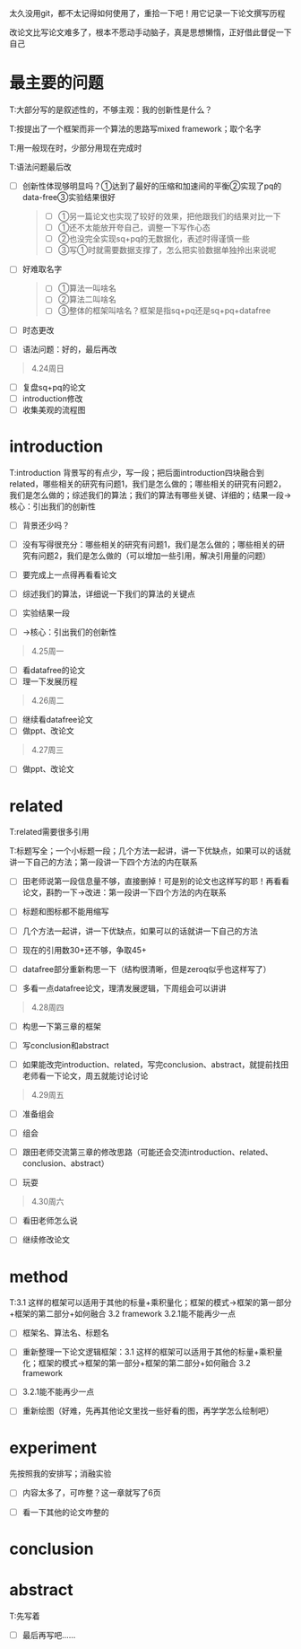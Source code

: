 太久没用git，都不太记得如何使用了，重拾一下吧！用它记录一下论文撰写历程

改论文比写论文难多了，根本不愿动手动脑子，真是思想懒惰，正好借此督促一下自己



# 最主要的问题

T:大部分写的是叙述性的，不够主观：我的创新性是什么？

T:按提出了一个框架而非一个算法的思路写mixed framework；取个名字

T:用一般现在时，少部分用现在完成时

T:语法问题最后改

- [ ] 创新性体现够明显吗？①达到了最好的压缩和加速间的平衡②实现了pq的data-free③实验结果很好

  > - [ ] ①另一篇论文也实现了较好的效果，把他跟我们的结果对比一下
  > - [ ] ①还不太能放开夸自己，调整一下写作心态
  > - [ ] ②也没完全实现sq+pq的无数据化，表述时得谨慎一些
  > - [ ] ③写①时就需要数据支撑了，怎么把实验数据单独拎出来说呢

- [ ] 好难取名字

  > - [ ] ①算法一叫啥名
  > - [ ] ②算法二叫啥名
  > - [ ] ③整体的框架叫啥名？框架是指sq+pq还是sq+pq+datafree

- [ ] 时态更改
- [ ] 语法问题：好的，最后再改



> 4.24周日

- [ ] 复盘sq+pq的论文
- [ ] introduction修改
- [ ] 收集美观的流程图

# introduction

T:introduction 背景写的有点少，写一段；把后面introduction四块融合到related，哪些相关的研究有问题1，我们是怎么做的；哪些相关的研究有问题2，我们是怎么做的；综述我们的算法；我们的算法有哪些关键、详细的；结果一段→核心：引出我们的创新性

- [ ] 背景还少吗？
- [ ] 没有写得很充分：哪些相关的研究有问题1，我们是怎么做的；哪些相关的研究有问题2，我们是怎么做的（可以增加一些引用，解决引用量的问题）
- [ ] 要完成上一点得再看看论文
- [ ] 综述我们的算法，详细说一下我们的算法的关键点
- [ ] 实验结果一段
- [ ] →核心：引出我们的创新性





> 4.25周一

- [ ] 看datafree的论文
- [ ] 理一下发展历程

> 4.26周二

- [ ] 继续看datafree论文
- [ ] 做ppt、改论文

> 4.27周三

- [ ] 做ppt、改论文

# related

T:related需要很多引用

T:标题写全；一个小标题一段；几个方法一起讲，讲一下优缺点，如果可以的话就讲一下自己的方法；第一段讲一下四个方法的内在联系

- [ ] 田老师说第一段信息量不够，直接删掉！可是别的论文也这样写的耶！再看看论文，斟酌一下→改进：第一段讲一下四个方法的内在联系
- [ ] 标题和图标都不能用缩写
- [ ] 几个方法一起讲，讲一下优缺点，如果可以的话就讲一下自己的方法
- [ ] 现在的引用数30+还不够，争取45+
- [ ] datafree部分重新构思一下（结构很清晰，但是zeroq似乎也这样写了）
- [ ] 多看一点datafree论文，理清发展逻辑，下周组会可以讲讲



> 4.28周四

- [ ] 构思一下第三章的框架
- [ ] 写conclusion和abstract
- [ ] 如果能改完introduction、related，写完conclusion、abstract，就提前找田老师看一下论文，周五就能讨论讨论



> 4.29周五

- [ ] 准备组会
- [ ] 组会
- [ ] 跟田老师交流第三章的修改思路（可能还会交流introduction、related、conclusion、abstract）
- [ ] 玩耍



> 4.30周六

- [ ] 看田老师怎么说

- [ ] 继续修改论文

# method

T:3.1 这样的框架可以适用于其他的标量+乘积量化；框架的模式→框架的第一部分+框架的第二部分+如何融合 3.2 framework  3.2.1能不能再少一点

- [ ] 框架名、算法名、标题名
- [ ] 重新整理一下论文逻辑框架：3.1 这样的框架可以适用于其他的标量+乘积量化；框架的模式→框架的第一部分+框架的第二部分+如何融合 3.2 framework
- [ ] 3.2.1能不能再少一点
- [ ] 重新绘图（好难，先再其他论文里找一些好看的图，再学学怎么绘制吧）



# experiment

先按照我的安排写；消融实验

- [ ] 内容太多了，可咋整？这一章就写了6页
- [ ] 看一下其他的论文咋整的



# conclusion



# abstract

T:先写着

- [ ] 最后再写吧......





